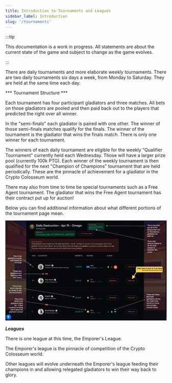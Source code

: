 ```yaml
---
title: Introduction to Tournaments and Leagues
sidebar_label: Introduction
slug: '/tournaments'
---
```


:::tip

This documentation is a work in progress.
All statements are about the current state of the game and subject to change as the game evolves.

:::

There are daily tournaments and more elaborate weekly tournaments.  There are two daily tournaments six days a week, from Monday to Saturday.  They are held at the same time each day.

*** Tournament Structure ***

Each tournament has four participant gladiators and three matches.  All bets on those gladiators are pooled and then paid back out to the players that predicted the right over all winner.

In the "semi-finals" each gladiator is paired with one other.  The winner of those semi-finals matches qualify for the finals.  The winner of the tournament is the gladiator that wins the finals match.  There is only one winner for each tournament.

The winners of each daily tournament are eligible for the weekly "Qualifier Tournament" currently held each Wednesday.  Those will have a larger prize pool (currently 100k PTG).  Each winner of the weekly tournament is then qualified for the next "Champion of Champions" tournament that are held periodically.  These are the pinnacle of achievement for a gladiator in the Crypto Colosseum world.

There may also from time to time be special tournaments such as a Free Agent tournament.  The gladiator that wins the Free Agent tournament has their contract put up for auction!

Below you can find additional information about what different portions of the tournament page mean.

![image](tournament.png)

***Leagues***

There is one league at this time, the Emporer's League.

The Emporer's league is the pinnacle of competition of the Crypto Colosseum world.

Other leagues will evolve underneath the Emporer's league feeding their champions in and allowing relegated gladiators to win their way back to glory.


